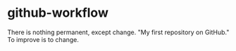 # github-workflow

There is nothing permanent, except change.
"My first repository on GitHub."
To improve is to change.
